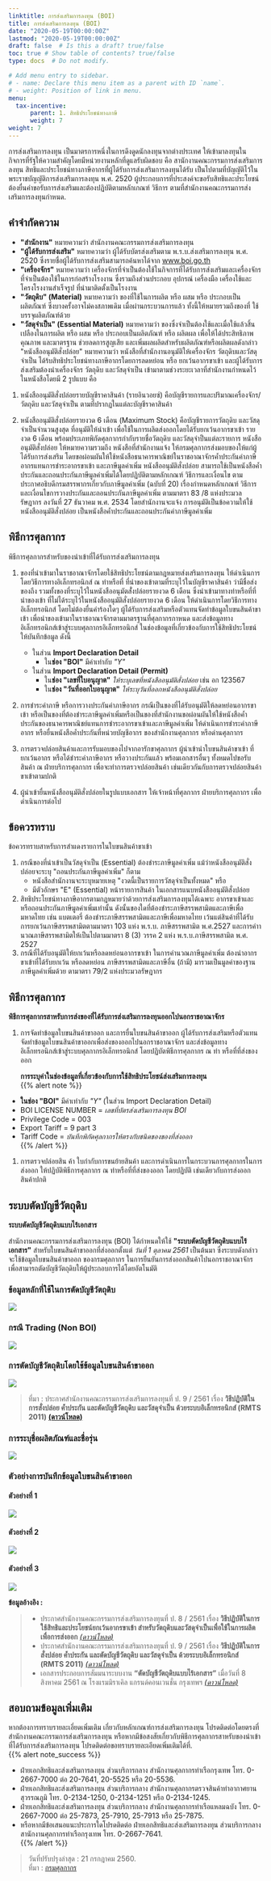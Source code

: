 ```yaml
---
linktitle: การส่งเสริมการลงทุน (BOI)
title: การส่งเสริมการลงทุน (BOI)
date: "2020-05-19T00:00:00Z"
lastmod: "2020-05-19T00:00:00Z"
draft: false  # Is this a draft? true/false
toc: true # Show table of contents? true/false
type: docs  # Do not modify.

# Add menu entry to sidebar.
# - name: Declare this menu item as a parent with ID `name`.
# - weight: Position of link in menu.
menu:
  tax-incentive:
      parent: 1. สิทธิประโยชน์ทางภาษี
      weight: 7
weight: 7
---
```


การส่งเสริมการลงทุน เป็นมาตรการหนึ่งในการดึงดูดนักลงทุนจากต่างประเทศ ให้เข้ามาลงทุนในกิจการที่รัฐให้ความสำคัญโดยมีหน่วยงานหลักที่ดูแลรับผิดชอบ คือ สานักงานคณะกรรมการส่งเสริมการลงทุน สิทธิและประโยชน์ทางภาษีอากรที่ผู้ได้รับการส่งเสริมการลงทุนได้รับ เป็นไปตามที่บัญญัติไว้ในพระราชบัญญัติการส่งเสริมการลงทุน พ.ศ. 2520 ผู้ประกอบการที่ประสงค์จะขอรับสิทธิและประโยชน์ต้องยื่นคำขอรับการส่งเสริมและต้องปฏิบัติตามหลักเกณฑ์ วิธีการ ตามที่สำนักงานคณะกรรมการส่งเสริมการลงทุนกำหนด.  
## คำจำกัดความ
- **"สำนักงาน"** หมายความว่า สำนักงานคณะกรรมการส่งเสริมการลงทุน
- **"ผู้ได้รับการส่งเสริม"** หมายความว่า ผู้ได้รับบัตรส่งเสริมตาม พ.ร.บ.ส่งเสริมการลงทุน พ.ศ. 2520 ซึ่งรายชื่อผู้ได้รับการส่งเสริมสามารถค้นหาได้จาก www.boi.go.th
- **"เครื่องจักร"** หมายความว่า เครื่องจักรที่จำเป็นต้องใช้ในกิจการที่ได้รับการส่งเสริมและเครื่องจักรที่จำเป็นต้องใช้ในการก่อสร้างโรงงาน ซึ่งรวมถึงส่วนประกอบ อุปกรณ์ เครื่องมือ เครื่องใช้และโครงโรงงานสำเร็จรูป ที่นำมาติดตั้งเป็นโรงงาน
- **"วัตถุดิบ" (Material)** หมายความว่า ของที่ใช้ในการผลิต หรือ ผสม หรือ ประกอบเป็นผลิตภัณฑ์ ซึ่งบางครั้งอาจไม่คงสภาพเดิม เมื่อผ่านกระบวนการแล้ว ทั้งนี้ให้หมายรวมถึงของที่ ใช้บรรจุผลิตภัณฑ์ด้วย
- **"วัสดุจำเป็น" (Essential Material)** หมายความว่า ของซึ่งจำเป็นต้องใช้และเมื่อใช้แล้วสิ้นเปลืองในการผลิต หรือ ผสม หรือ ประกอบเป็นผลิตภัณฑ์ หรือ ผลิตผล เพื่อให้ได้ประสิทธิภาพ คุณภาพ และมาตรฐาน ช่วยลดการสูญเสีย และเพิ่มผลผลิตสำหรับผลิตภัณฑ์หรือผลิตผลดังกล่าว
"หนังสืออนุมัติสั่งปล่อย" หมายความว่า หนังสือที่สำนักงานอนุมัติให้เครื่องจักร วัตถุดิบและวัสดุจำเป็น ได้ร้บสิทธิประโยชน์ทางภาษีอากรโดยการลดหย่อน หรือ ยกเว้นอากรขาเข้า และผู้ได้รับการส่งเสริมต้องนำเครื่องจักร วัตถุดิบ และวัสดุจำเป็น เข้ามาตามช่วงระยะเวลาที่สำนักงานกำหนดไว้ในหนังสือโดยมี 2 รูปแบบ คือ

1. หนังสืออนุมัติสั่งปล่อยรายบัญชีราคาสินค้า (รายอินวอยซ์) คือบัญชีรายการและปริมาณเครื่องจักร/วัตถุดิบ และวัสดุจำเป็น ตามที่ปรากฏในแต่ละบัญชีราคาสินค้า

2. หนังสืออนุมัติสั่งปล่อยรายงวด 6 เดือน (Maximum Stock) คือบัญชีรายการวัตถุดิบ และวัสดุจำเป็นจำนวนสูงสุด ที่อนุมัติให้นำเข้า เพื่อใช้ในการผลิตส่งออกโดยได้รับยกเว้นอากรขาเข้า รายงวด 6 เดือน พร้อมประเภทพิกัดศุลกากรกำกับรายชื่อวัตถุดิบ และวัสดุจำป็นแต่ละรายการ
หนังสืออนุมัติสั่งปล่อย ให้หมายความรวมถึง หนังสือที่สำนักงานแจ้ง ให้กรมศุลกากรส่งมอบของให้แก่ผู้ได้รับการส่งเสริม โดยขอผ่อนผันให้ใช้หนังสือธนาคารพาณิชย์ในราชอาณาจักรค้ำประกันค่าภาษีอากรแทนการชำระอากรขาเข้า และภาษีมูลค่าเพิ่ม
หนังสืออนุมัติสั่งปล่อย สามารถใช้เป็นหนังสือค้ำประกันและถอนประกันภาษีมูลค่าเพิ่มได้โดยปฏิบัติตามหลักเกณฑ์ วิธีการและเงื่อนไข ตามประกาศอธิบดีกรมสรรพากรเกี่ยวกับภาษีมูลค่าเพิ่ม (ฉบับที่ 20) เรื่องกำหนดหลักเกณฑ์ วิธีการและเงื่อนไขการวางประกันและถอนประกันภาษีมูลค่าเพิ่ม ตามมาตรา 83 /8 แห่งประมวลรัษฎากร ลงวันที่ 27 ธันวาคม พ.ศ. 2534 โดยสำนักงานจะแจ้ง การอนุมัติเป็นข้อความให้ใช้หนังสืออนุมัติสั่งปล่อย เป็นหนังสือค้ำประกันและถอนประกันค่าภาษีมูลค่าเพิ่ม

## พิธีการศุลกากร

พิธีการศุลกากรสำหรับของนำเข้าที่ได้รับการส่งเสริมการลงทุน  

1. ของที่นำเข้ามาในราชอาณาจักรโดยใช้สิทธิประโยชน์ตามกฎหมายส่งเสริมการลงทุน ให้ดำเนินการโดยวิธีการทางอิเล็กทรอนิกส์ ณ ท่าหรือที่ ที่นำของเข้าตามที่ระบุไว้ในบัญชีราคาสินค้า ว่ามีชื่อส่งของถีง รวมทั้งของที่ระบุไว้ในหนังสืออนุมัตสั่่งปล่อยรายงวด 6 เดือน ซึ่งนำเข้ามาทางท่าหรือที่ที่นำของเข้า ที่ไม่ได้ระบุไว้ในหนังสืออนุมัติสั่งปล่อยรายงวด 6 เดือน ให้ดำเนินการโดยวิธีการทางอิเล็กทรอนิกส์ โดยไม่ต้องยื่นคำร้องใดๆ ผู้ได้รับการส่งเสริมหรือตัวแทนจัดทำข้อมูลใบขนสินค้าขาเข้า เพื่อนำของเข้ามาในราชอาณาจักรตามมาตรฐานที่ศุลกากรกาหนด และส่งข้อมูลทางอิเล็กทรอนิกส์เข้าสู่ระบบศุลกากรอิเล็กทรอนิกส์ ในช่องข้อมูลที่เกี่ยวข้องกับการใช้สิทธิประโยชน์ให้บันทึกข้อมูล ดังนี้  
    - ในส่วน **Import Declaration Detail**  
	    - ใน**ช่อง "BOI"** มีค่าเท่ากับ *"Y"*  
    - ในส่วน **Import Declaration Detail (Permit)**    
	    - ใน**ช่อง "เลขที่ใบอนุญาต"** *ให้ระบุเลขที่หนังสืออนุมัติสั่งปล่อย* เช่น อก 123567  
	    - ใน**ช่อง "วันที่ออกใบอนุญาต"** *ให้ระบุวันที่ออกหนังสืออนุมัติสั่งปล่อย*   

2. การชำระค่าภาษี หรือการวางประกันค่าภาษีอากร กรณีเป็นของที่ได้รับอนุมัติให้ลดหย่อนอากรขาเข้า หรือเป็นของที่ต้องชำระภาษีมูลค่าเพิ่มหรือเป็นของที่สำนักงานขอผ่อนผันให้ใช้หนังสือค้ำประกันของธนาคารพาณิชย์แทนการชำระอากรขาเข้าและภาษีมูลค่าเพิ่ม ให้ดำเนินการชำระค่าภาษีอากร หรือยื่นหนังสือค้ำประกันที่หน่วยบัญชีอากร ของสำนักงานศุลกากร หรือด่านศุลกากร  

3. การตรวจปล่อยสินค้าและการรับมอบของไปจากอารักขาศุลกากร ผู้นำเข้านำใบขนสินค้าขาเข้า ที่ยกเว้นอากร หรือได้ชำระค่าภาษีอากร หรือวางประกันแล้ว พร้อมเอกสารอื่นๆ ทั้งหมดไปขอรับสินค้า ณ ฝ่ายบริการศุลกากร เพื่อจะทำการตรวจปล่อยสินค้า เช่นเดียวกันกับการตรวจปล่อยสินค้าขาเข้าตามปกติ  

4. ผู้นำเข้ายื่นหนังสืออนุมัติสั่งปล่อยในรูปแบบเอกสาร ให้เจ้าหน้าที่ศุลกากร ฝ่ายบริการศุลกากร เพื่อดำเนินการต่อไป  

## ข้อควรทราบ

ข้อควรทราบสาหรับการสำแดงรายการในใบขนสินค้าขาเข้า  

1. กรณีของที่นำเข้าเป็นวัสดุจำเป็น (Essential) ต้องชำระภาษีมูลค่าเพิ่ม แม้ว่าหนังสืออนุมัติสั่งปล่อยจะระบุ "ถอนประกันภาษีมูลค่าเพิ่ม" ก็ตาม  
	- หนังสือสำนักงานจะระบุหมายเหตุ "งวดนี้เป็นรายการวัสดุจำเป็นทั้งหมด" หรือ  
	- มีตัวอักษร "E" (Essential) หน้ารายการสินค้า ในเอกสารแนบหนังสืออนุมัติสั่งปล่อย  
2. สิทธิประโยชน์ทางภาษีอากรตามกฎหมายว่าด้วยการส่งเสริมการลงทุนได้เฉพาะ อากรขาเข้าและหรือถอนประกันภาษีมูลค่าเพิ่มเท่านั้น ดังนั้นของใดที่ต้องชำระภาษีสรรพสามิตและภาษีเพื่อมหาดไทย เช่น แบตเตอรี่ ต้องชำระภาษีสรรพสามิตและภาษีเพื่อมหาดไทย เว้นแต่สินค้าที่ได้รับการยกเว้นภาษีสรรพสามิตตามมาตรา 103 แห่ง พ.ร.บ. ภาษีสรรพสามิต พ.ศ.2527 และการคำานวณภาษีสรรพสามิตให้เป็นไปตามมาตรา 8 (3) วรรค 2 แห่ง พ.ร.บ.ภาษีสรรพสามิต พ.ศ. 2527  
3. กรณีที่ได้รับอนุมัติให้ยกเว้นหรือลดหย่อนอากรขาเข้า ในการคำนวณภาษีมูลค่าเพิ่ม ต้องนำอากรขาเข้าที่ได้รับยกเว้น หรือลดหย่อน ภาษีสรรพสามิตและภาษีอื่น (ถ้ามี) มารวมเป็นมูลค่าของฐานภาษีมูลค่าเพิ่มด้วย ตามาตรา 79/2 แห่งประมวลรัษฎากร

## พิธีการศุลกากร

**พิธีการศุลกากรสาหรับการส่งของที่ได้รับการส่งเสริมการลงทุนออกไปนอกราชอาณาจักร** 

1. การจัดทำข้อมูลใบขนสินค้าขาออก และการยื่นใบขนสินค้าขาออก ผู้ได้รับการส่งเสริมหรือตัวแทนจัดทำข้อมูลใบขนสินค้าขาออกเพื่อส่งของออกไปนอกราชอาณาจักร และส่งข้อมูลทางอิเล็กทรอนิกส์เข้าสู่ระบบศุลกากรอิเล็กทรอนิกส์ โดยปฏิบัตพิธีการศุลกากร ณ ท่า หรือที่ที่ส่งของออก

    **การระบุค่าในช่องข้อมูลที่เกี่ยวข้องกับการใช้สิทธิประโยชน์ส่งเสริมการลงทุน**  
  {{% alert note %}}
  - **ในช่อง "BOI"** มีค่าเท่ากับ *"Y"* (ในส่วน Import Declaration Detail)  
  - BOI LICENSE NUMBER = *เลขที่บัตรส่งเสริมการลงทุน BOI* 
  - Privilege Code = 003  
  - Export Tariff = 9 part 3  
  - Tariff Code = *บันทึกพิกัดศุลกากรให้ตรงกับชนิดของของที่ส่งออก*  
  {{% /alert %}}
1. การตรวจปล่อยสิน ค้า ใบกำกับการขนย้ายสินค้า และการดำเนินการในกระบวนการศุลกากรในการส่งออก ให้ปฏิบัติพิธีการศุลกากร ณ ท่าหรือที่ที่ส่งของออก โดยปฏิบัติ เช่นเดียวกับการส่งออกสินค้าปกติ

## ระบบตัดบัญชีวัตถุดิบ

**ระบบตัดบัญชีวัตถุดิบแบบไร้เอกสาร**

สำนักงานคณะกรรมการส่งเสริมการลงทุน (BOI) ได้กำหนดให้ใช้ **"ระบบตัดบัญชีวัตถุดิบแบบไร้เอกสาร"** สำหรับใบขนสินค้าขาออกที่ส่งออกตั้งแต่ *วันที่ 1 ตุลาคม 2561* เป็นต้นมา ซึ่งระบบดังกล่าวจะใช้ข้อมูลใบขนสินค้าขาออก ของกรมศุลกากร ในการยืนยันการส่งออกสินค้าไปนอกราชอาณาจักร เพื่อสามารถตัดบัญชีวัตถุดิบให้ผู้ประกอบการได้โดยอัตโนมัติ

### ข้อมูลหลักที่ใช้ในการตัดบัญชีวัตถุดิบ

![](https://github.com/ecs-support/knowledge-center/raw/master/img/BOI/boi-raw-material/boi-raw-material-01.jpg)

### กรณี Trading (Non BOI)
![](https://github.com/ecs-support/knowledge-center/raw/master/img/BOI/boi-raw-material/boi-raw-material-02.jpg)

### การตัดบัญชีวัตถุดิบโดยใช้ข้อมูลใบขนสินค้าขาออก

![](https://github.com/ecs-support/knowledge-center/raw/master/img/BOI/boi-raw-material/boi-raw-material-07.jpg)


>ที่มา : ประกาศสำนักงานคณะกรรมการส่งเสริมการลงทุนที่ ป. 9 / 2561 เรื่อง **วิธีปฏิบัติในการสั่งปล่อย ค้ำประกัน และตัดบัญชีวัตถุดิบ และวัสดุจำเป็น ด้วยระบบอิเล็กทรอนิกส์ (RMTS 2011)** [**(ดาวน์โหลด)**](https://github.com/ecs-support/knowledge-center/raw/master/data/BOI/por9_2561.pdf)


### การระบุชื่อผลิตภัณฑ์และชื่อรุ่น

![](https://github.com/ecs-support/knowledge-center/raw/master/img/BOI/boi-raw-material/boi-raw-material-03.jpg)

### ตัวอย่างการบันทึกข้อมุูลใบขนสินค้าขาออก

#### ตัวอย่างที่ 1

![](https://github.com/ecs-support/knowledge-center/raw/master/img/BOI/boi-raw-material/boi-raw-material-04.jpg)

#### ตัวอย่างที่ 2

![](https://github.com/ecs-support/knowledge-center/raw/master/img/BOI/boi-raw-material/boi-raw-material-05.jpg)

#### ตัวอย่างที่ 3

![](https://github.com/ecs-support/knowledge-center/raw/master/img/BOI/boi-raw-material/boi-raw-material-06.jpg)


**ข้อมูลอ้างอิง :**

> - ประกาศสำนักงานคณะกรรมการส่งเสริมการลงทุนที่ ป. 8 / 2561 เรื่อง **วิธีปฏิบัติในการใช้สิทธิและประโยชน์ยกเว้นอากรขาเข้า สำหรับวัตถุดิบและวัสดุจำเป็นเพื่อใช้ในการผลิตเพื่อการส่งออก** [*(ดาวน์โหลด)*](https://github.com/ecs-support/knowledge-center/raw/master/data/BOI/por8_2561.pdf)  
> - ประกาศสำนักงานคณะกรรมการส่งเสริมการลงทุนที่ ป. 9 / 2561 เรื่อง **วิธีปฏิบัติในการสั่งปล่อย ค้ำประกัน และตัดบัญชีวัตถุดิบ และวัสดุจำเป็น ด้วยระบบอิเล็กทรอนิกส์ (RMTS 2011)** [*(ดาวน์โหลด)*](https://github.com/ecs-support/knowledge-center/raw/master/data/BOI/por9_2561.pdf)  
> - เอกสารประกอบการสัมมนาระบบงาน **“ตัดบัญชีวัตถุดิบแบบไร้เอกสาร”** เมื่อวันที่ 8 สิงหาคม 2561 ณ โรงแรมมิราเคิล แกรนด์คอนเวนชั่น กรุงเทพฯ [*(ดาวน์โหลด)*](https://github.com/ecs-support/knowledge-center/raw/master/data/BOI/Presentation_Forum_8Aug2018.pdf) 




## สอบถามข้อมูลเพิ่มเติม

หากต้องการทราบรายละเอี่ยดเพิ่มเติม เกี่ยวกับหลักเกณฑ์การส่งเสริมการลงทุน โปรดติดต่อโดยตรงที่สำนักงานคณะกรรมการส่งเสริมการลงทุน หรือหากมีข้อสงสัยเกี่ยวกับพิธีการศุลกากรสาหรับของนำเข้าที่ได้รับการส่งเสริมการลงทุน โปรดติดต่อขอทราบรายละเอียดเพิ่มเติมได้ที่.  
{{% alert note_success %}}
- ฝ่ายเอกสิทธิและส่งเสริมการลงทุน ส่วนบริการกลาง สำนักงานศุลกากรท่าเรือกรุงเทพ
โทร. 0-2667-7000 ต่อ 20-7641, 20-5525 หรือ 20-5536.  
- ฝ่ายเอกสิทธิและส่งเสริมการลงทุน ส่วนบริการกลาง สำนักงานศุลกากรตรวจสินค้าท่าอากาศยานสุวรรณภูมิ
โทร. 0-2134-1250, 0-2134-1251 หรือ 0-2134-1245.  
- ฝ่ายเอกสิทธิและส่งเสริมการลงทุน ส่วนบริการกลาง สำนักงานศุลกากรท่าเรือแหลมฉบัง
โทร. 0-2667-7000 ต่อ 25-7873, 25-7910, 25-7913 หรือ 25-7875.  
- หรือหากมีข้อเสนอแนะประการใดโปรดติดต่อ ฝ่ายเอกสิทธิและส่งเสริมการลงทุน ส่วนบริการกลาง สานักงานศุลกากรท่าเรือกรุงเทพ โทร. 0-2667-7641.  
{{% /alert %}}

> วันที่ปรับปรุงล่าสุด : 21 กรกฎาคม 2560.  
> ที่มา : [กรมศุลกากร](http://www.customs.go.th/cont_strc_simple.php?ini_content=tax_incentive_160929_01&ini_menu=menu_tax_incentive&lang=th&root_left_menu=menu_tax_incentive&left_menu=menu_tax_incentive_160928_07) 